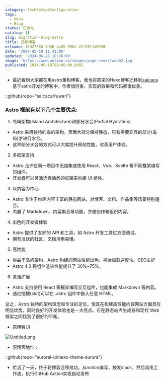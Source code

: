 ```yaml
---
category: TechSetup&Configuration
tags:
  - Hexo
  - Blog
status: 已发布
catalog: []
slug: migration-blog-astro
title: 迁移博客
urlname: 15d27368-7d56-4a55-998d-41f55f1d0998
date: '2024-05-10 11:41:00'
updated: '2024-06-26 18:26:00'
image: 'https://www.notion.so/images/page-cover/webb2.jpg'
published: 2024-05-10T08:00:00.000Z
---
```

- 最近看到大家都在用astro重构博客，我也将原来的Hexo博客迁移到[saicaca](https://github.com/saicaca/fuwari)基于astro开发的博客中，作者很厉害，实现的效果和代码都很优美。

::github{repo="saicaca/fuwari"}


### Astro 框架有以下几个主要优点:



1. 岛屿架构(Island Architecture)和部分水合(Partial Hydration)
- Astro 采用独特的岛屿架构，页面大部分保持静态，只有需要交互的部分(岛屿)才进行水合。
- 这种部分水合的方式可以大幅提升网站性能，改善用户体验。

2. 多框架支持
- Astro 允许在同一项目中无缝集成使用 React、Vue、Svelte 等不同框架编写的组件。
- 开发者可以灵活选择熟悉的框架来构建 UI 组件。

3. 以内容为中心
- Astro 专注于构建内容丰富的静态网站，对博客、文档、作品集等场景特别适合。
- 内置了 Markdown、内容集合等功能，方便创作和组织内容。

4. 出色的开发者体验
- Astro 提供了友好的 API 和工具，如 Astro 开发工具栏方便调试。
- 拥有活跃的社区，文档清晰易懂。

5. 高性能
- 得益于岛屿架构，Astro 构建的网站性能出色，初始加载速度快。SEO友好
- Astro 4.0 将组件渲染性能提升了 30%~75%。

6. 灵活扩展
- Astro 支持使用 React 等框架编写交互组件，也能集成 Markdown 等内容。
- 通过插槽(slot)可以在 .astro 组件中嵌入任意 HTML。

总之，Astro 独特的架构理念和专注的定位，使其在构建高性能内容网站方面具有明显优势，同时良好的开发体验也是一大亮点。它在静态站点生成器和现代 Web 框架之间找到了很好的平衡。

- 原博客UI

![Untitled.png](https://prod-files-secure.s3.us-west-2.amazonaws.com/5d24fe63-e567-4804-86f9-9fdc62e13082/3d59c350-432a-4fb6-a08f-0638fef2026e/Untitled.png?X-Amz-Algorithm=AWS4-HMAC-SHA256&X-Amz-Content-Sha256=UNSIGNED-PAYLOAD&X-Amz-Credential=AKIAT73L2G45FSPPWI6X%2F20241226%2Fus-west-2%2Fs3%2Faws4_request&X-Amz-Date=20241226T053736Z&X-Amz-Expires=3600&X-Amz-Signature=aeb9dd78d56525f2522dad60c2fdc4a58c0cb17a54ba40327cf38db68257584a&X-Amz-SignedHeaders=host&x-id=GetObject)

- 原博客地址：

::github{repo="auroral-ui/hexo-theme-aurora"}

- 忙活了一天，终于将博客迁移成功，从notion编写，触发slack，然后调用工作流，执行GitHub Action实现自动发布
